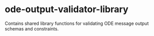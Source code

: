 # ode-output-validator-library
Contains shared library functions for validating ODE message output schemas and constraints.
